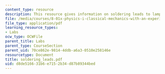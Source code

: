 ```yaml
---
content_type: resource
description: This resource gives information on soldering leads to lamps.
file: /media/courses/8-01x-physics-i-classical-mechanics-with-an-experimental-focus-fall-2002/d8de516631b6e7152b34d87b89344bed_soldering_leads.pdf
file_type: application/pdf
learning_resource_types:
- Labs
ocw_type: OCWFile
parent_title: Labs
parent_type: CourseSection
parent_uid: 70ce862e-9814-4ddb-a6a3-0510e258146e
resourcetype: Document
title: soldering_leads.pdf
uid: d8de5166-31b6-e715-2b34-d87b89344bed
---
```

